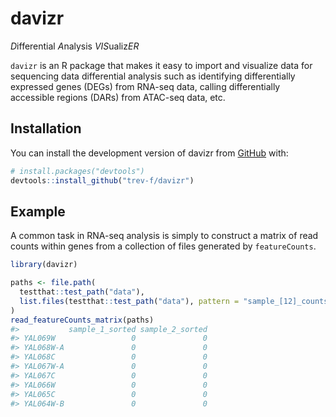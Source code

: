 
<!-- README.md is generated from README.Rmd. Please edit that file -->

# davizr

<!-- badges: start -->
<!-- badges: end -->

*D*ifferential *A*nalysis *VIS*ualiz*ER*

`davizr` is an R package that makes it easy to import and visualize data
for sequencing data differential analysis such as identifying
differentially expressed genes (DEGs) from RNA-seq data, calling
differentially accessible regions (DARs) from ATAC-seq data, etc.

## Installation

You can install the development version of davizr from
[GitHub](https://github.com/) with:

``` r
# install.packages("devtools")
devtools::install_github("trev-f/davizr")
```

## Example

A common task in RNA-seq analysis is simply to construct a matrix of
read counts within genes from a collection of files generated by
`featureCounts`.

``` r
library(davizr)

paths <- file.path(
  testthat::test_path("data"),
  list.files(testthat::test_path("data"), pattern = "sample_[12]_counts\\.txt")
)
read_featureCounts_matrix(paths)
#>           sample_1_sorted sample_2_sorted
#> YAL069W                 0               0
#> YAL068W-A               0               0
#> YAL068C                 0               0
#> YAL067W-A               0               0
#> YAL067C                 0               0
#> YAL066W                 0               0
#> YAL065C                 0               0
#> YAL064W-B               0               0
```
